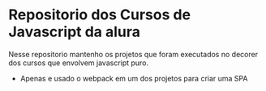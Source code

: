 # Repositorio dos Cursos de Javascript da alura

Nesse repositorio mantenho os projetos que foram executados no decorer dos cursos que envolvem javascript puro.

- Apenas e usado o webpack em um dos projetos para criar uma SPA
